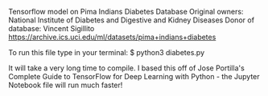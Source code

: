 Tensorflow model on Pima Indians Diabetes Database 
Original owners: National Institute of Diabetes and Digestive and Kidney Diseases
Donor of database: Vincent Sigillito
https://archive.ics.uci.edu/ml/datasets/pima+indians+diabetes

To run this file type in your terminal:
$ python3 diabetes.py

It will take a very long time to compile. I based this off of Jose Portilla's Complete Guide to TensorFlow for Deep Learning with Python - the Jupyter Notebook file will run much faster!
